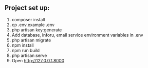 <h2> Project set up: </h2>

<ol>
    <li>
        composer install
    </li>
    <li>
        cp .env.example .env
    </li>
    <li>
        php artisan key:generate
    </li>
    <li>
        Add database, inforu, email service environment variables in .env
    </li>
    <li>
        php artisan migrate
    </li>
    <li>
        npm install
    </li>
    <li>
        npm run build
    </li>
    <li>
        php artisan:serve
    </li>
    <li>
        Open <a href="http://127.0.0.1:8000"> http://127.0.0.1:8000 </a>
    </li>
</ol>


